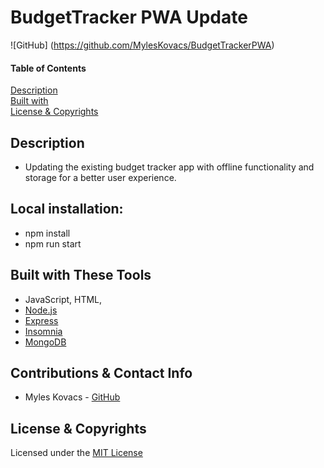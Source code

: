 # BudgetTracker PWA Update
![GitHub] (https://github.com/MylesKovacs/BudgetTrackerPWA) 

#### Table of Contents  
[Description](#description)<br>
[Built with](#built-with-these-tools)<br>
[License & Copyrights](#license--copyrights)<br>

## Description
* Updating the existing budget tracker app with offline functionality and storage for a better user experience.

## Local installation:
* npm install
* npm run start

## Built with These Tools
* JavaScript, HTML,
* [Node.js](https://nodejs.org/en/)
* [Express](https://www.npmjs.com/package/express)
* [Insomnia](https://insomnia.rest/)
* [MongoDB](https://www.mongodb.com/2)
## Contributions & Contact Info
* Myles Kovacs - [GitHub](https://github.com/MylesKovacs)

## License & Copyrights
Licensed under the [MIT License]('./LICENSE')